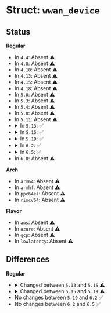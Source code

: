 # Struct: <code>wwan_device</code>

## Status
<b>Regular</b>
<ul>
<li>
In <code>4.4</code>: Absent ⚠️
</li>
<li>
In <code>4.8</code>: Absent ⚠️
</li>
<li>
In <code>4.10</code>: Absent ⚠️
</li>
<li>
In <code>4.13</code>: Absent ⚠️
</li>
<li>
In <code>4.15</code>: Absent ⚠️
</li>
<li>
In <code>4.18</code>: Absent ⚠️
</li>
<li>
In <code>5.0</code>: Absent ⚠️
</li>
<li>
In <code>5.3</code>: Absent ⚠️
</li>
<li>
In <code>5.4</code>: Absent ⚠️
</li>
<li>
In <code>5.8</code>: Absent ⚠️
</li>
<li>
In <code>5.11</code>: Absent ⚠️
</li>
<li>
<details>
<summary>In <code>5.13</code>: ✅</summary>

```c
struct wwan_device {
    unsigned int id;
    struct device dev;
    atomic_t port_id;
};
```
</details>
</li>
<li>
<details>
<summary>In <code>5.15</code>: ✅</summary>

```c
struct wwan_device {
    unsigned int id;
    struct device dev;
    atomic_t port_id;
    const struct wwan_ops *ops;
    void *ops_ctxt;
};
```
</details>
</li>
<li>
<details>
<summary>In <code>5.19</code>: ✅</summary>

```c
struct wwan_device {
    unsigned int id;
    struct device dev;
    atomic_t port_id;
    const struct wwan_ops *ops;
    void *ops_ctxt;
    struct dentry *debugfs_dir;
};
```
</details>
</li>
<li>
<details>
<summary>In <code>6.2</code>: ✅</summary>

```c
struct wwan_device {
    unsigned int id;
    struct device dev;
    atomic_t port_id;
    const struct wwan_ops *ops;
    void *ops_ctxt;
    struct dentry *debugfs_dir;
};
```
</details>
</li>
<li>
<details>
<summary>In <code>6.5</code>: ✅</summary>

```c
struct wwan_device {
    unsigned int id;
    struct device dev;
    atomic_t port_id;
    const struct wwan_ops *ops;
    void *ops_ctxt;
    struct dentry *debugfs_dir;
};
```
</details>
</li>
<li>
In <code>6.8</code>: Absent ⚠️
</li>
</ul>
<b>Arch</b>
<ul>
<li>
In <code>arm64</code>: Absent ⚠️
</li>
<li>
In <code>armhf</code>: Absent ⚠️
</li>
<li>
In <code>ppc64el</code>: Absent ⚠️
</li>
<li>
In <code>riscv64</code>: Absent ⚠️
</li>
</ul>
<b>Flavor</b>
<ul>
<li>
In <code>aws</code>: Absent ⚠️
</li>
<li>
In <code>azure</code>: Absent ⚠️
</li>
<li>
In <code>gcp</code>: Absent ⚠️
</li>
<li>
In <code>lowlatency</code>: Absent ⚠️
</li>
</ul>

## Differences
<b>Regular</b>
<ul>
<li>
<details>
<summary>Changed between <code>5.13</code> and <code>5.15</code> ⚠️</summary>
<ul>
<li>
<b>Field added. </b>
<code>const struct wwan_ops *ops</code>
</li>
<li>
<b>Field added. </b>
<code>void *ops_ctxt</code>
</li>
</ul>
</details>
</li>
<li>
<details>
<summary>Changed between <code>5.15</code> and <code>5.19</code> ⚠️</summary>
<ul>
<li>
<b>Field added. </b>
<code>struct dentry *debugfs_dir</code>
</li>
</ul>
</details>
</li>
<li>
No changes between <code>5.19</code> and <code>6.2</code> ✅
</li>
<li>
No changes between <code>6.2</code> and <code>6.5</code> ✅
</li>
</ul>
